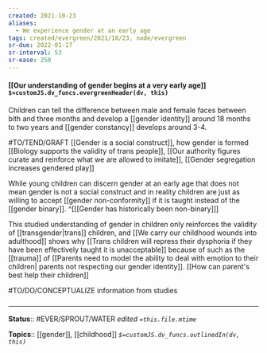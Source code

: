 ```yaml
---
created: 2021-10-23
aliases:
  - We experience gender at an early age
tags: created/evergreen/2021/10/23, node/evergreen
sr-due: 2022-01-17
sr-interval: 53
sr-ease: 250
---
```


#### [[Our understanding of gender begins at a very early age]] `$=customJS.dv_funcs.evergreenHeader(dv, this)`

Children can tell the difference between male and female faces between bith and three months and develop a [[gender identity]] around 18 months to two years and [[gender constancy]] develops around 3-4. 

#TO/TEND/GRAFT [[Gender is a social construct]], how gender is formed [[Biology supports the validity of trans people]], [[Our authority figures curate and reinforce what we are allowed to imitate]], [[Gender segregation increases gendered play]]

While young children can discern gender at an early age that does not mean gender is not a social construct and in reality children are just as willing to accept [[gender non-conformity]] if it is taught instead of the [[gender binary]]. 
^[[[Gender has historically been non-binary]]]

This studied understanding of gender in children only reinforces the validity of [[transgender|trans]] children, and [[We carry our childhood wounds into adulthood]] shows why [[Trans children will repress their dysphoria if they have been effectively taught it is unacceptable]] because of such as the [[trauma]] of [[Parents need to model the ability to deal with emotion to their children| parents not respecting our gender identity]]. [[How can parent's best help their children]]

#TO/DO/CONCEPTUALIZE information from studies

### <hr class="footnote"/>

**Status**:: #EVER/SPROUT/WATER 
*edited `=this.file.mtime`*

**Topics**:: [[gender]], [[childhood]]
*`$=customJS.dv_funcs.outlinedIn(dv, this)`*

[^1]: [[textbook_Hyde&Elsequest_pyschology of women and gender#Lifespan development]]
